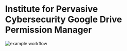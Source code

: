# Institute for Pervasive Cybersecurity Google Drive Permission Manager

![example workflow](https://github.com/<cs481-ekh>/<f22-softskills/main>/.github/workflows/<docker-ci.yml>/badge.svg)

